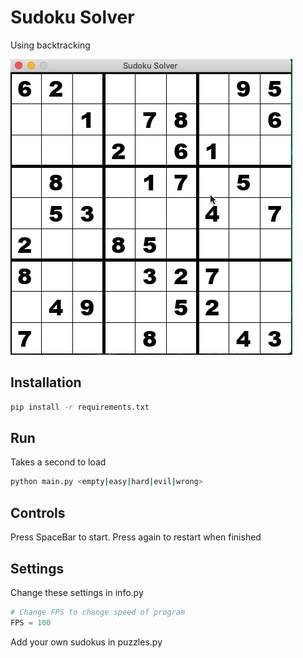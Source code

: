 # Sudoku Solver

Using backtracking

![](.sudoku.gif)

## Installation
```bash
pip install -r requirements.txt
```

## Run
Takes a second to load
```bash
python main.py <empty|easy|hard|evil|wrong>
```
## Controls
Press SpaceBar to start. Press again to restart when finished

## Settings
Change these settings in info.py
```python
# Change FPS to change speed of program
FPS = 100
```
Add your own sudokus in puzzles.py
